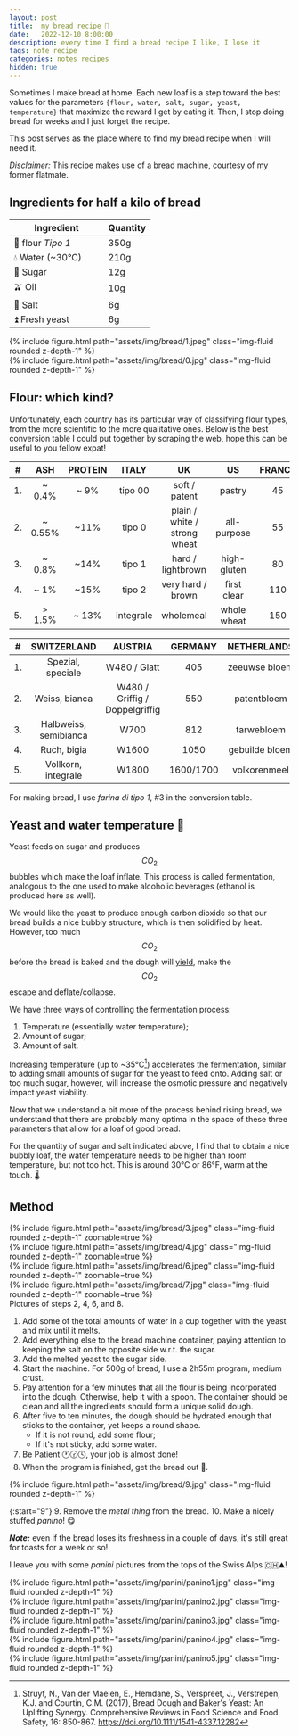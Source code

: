 ```yaml
---
layout: post
title:  my bread recipe 🍞
date:   2022-12-10 8:00:00
description: every time I find a bread recipe I like, I lose it
tags: note recipe
categories: notes recipes
hidden: true
---
```


Sometimes I make bread at home. Each new loaf is a step toward the best values for the parameters `{flour, water, salt, sugar, yeast, temperature}` that maximize the reward I get by eating it. Then, I stop doing bread for weeks and I just forget the recipe.

This post serves as the place where to find my bread recipe when I will need it.

*Disclaimer:* This recipe makes use of a bread machine, courtesy of my former flatmate.

## Ingredients for half a kilo of bread

| Ingredient   | Quantity    |
| -----------  | ----------- |
| 🌾 flour _Tipo 1_&nbsp;&nbsp;&nbsp;&nbsp;&nbsp;&nbsp;&nbsp;&nbsp;&nbsp;&nbsp;&nbsp;&nbsp;| 350g       |
| 💧 Water (~30°C) | 210g      |
| 🍬 Sugar         | 12g       |
| 🫒 Oil           | 10g       |
| 🧂 Salt          | 6g        |
| ⏫ Fresh yeast   | 6g        |

<div class="row mt-3">
    <div class="col-sm mt-3 mt-md-0">
        {% include figure.html path="assets/img/bread/1.jpeg" class="img-fluid rounded z-depth-1" %}
    </div>
    <div class="col-sm mt-3 mt-md-0">
        {% include figure.html path="assets/img/bread/0.jpg" class="img-fluid rounded z-depth-1" %}
    </div>
</div>

## Flour: which kind?

Unfortunately, each country has its particular way of classifying flour types, from the more scientific to the more qualitative ones. 
Below is the best conversion table I could put together by scraping the web, hope this can be useful to you fellow expat!

| #|ASH     | PROTEIN | ITALY    | UK                          |  US          | FRANCE |
|:--:|:--------:| :-------: | :-------:  | :---------------------------: | :-----------:  | :------: |
|1.|~ 0.4%  |~ 9%     |   tipo 00| soft / patent               | pastry       |      45|
|2.|~ 0.55% | ~11%    |   tipo  0| plain / white / strong wheat| all-purpose  |      55|
|3.|~ 0.8%  | ~14%    |   tipo  1| hard / lightbrown           | high-gluten  |      80|
|4.|~ 1%    | ~15%    |   tipo  2| very hard / brown           | first clear  |     110|
|5.|`>` 1.5%| ~ 13%   | integrale| wholemeal                   | whole wheat  |     150|

| #| SWITZERLAND         | AUSTRIA                       | GERMANY     | NETHERLANDS   |
|:--:|:--------------------: | :-----------------------------: | :-----------: | :------------:  |
|1.| Spezial, speciale   | W480 / Glatt                  | 405         | zeeuwse bloem |
|2.|Weiss, bianca        | W480 / Griffig / Doppelgriffig| 550         | patentbloem   |
|3.|Halbweiss, semibianca| W700                          | 812         | tarwebloem    |
|4.|Ruch, bigia          | W1600                         | 1050        | gebuilde bloem|
|5.|Vollkorn, integrale  | W1800                         | 1600/1700   | volkorenmeel  |


For making bread, I use *farina di tipo 1*, #3 in the conversion table.

## Yeast and water temperature 🚰

Yeast feeds on sugar and produces $$CO_2$$ bubbles which make the loaf inflate. This process is called fermentation, analogous to the one used to make alcoholic beverages (ethanol is produced here as well).

We would like the yeast to produce enough carbon dioxide so that our bread builds a nice bubbly structure, which is then solidified by heat. However, too much $$CO_2$$ before the bread is baked and the dough will [yield](https://en.wikipedia.org/wiki/Yield_(engineering)), make the $$CO_2$$ escape and deflate/collapse.

We have three ways of controlling the fermentation process:

1. Temperature (essentially water temperature);
2. Amount of sugar;
3. Amount of salt.

Increasing temperature (up to ~35°C[^1]) accelerates the fermentation, similar to adding small amounts of sugar for the yeast to feed onto. Adding salt or too much sugar, however, will increase the osmotic pressure and negatively impact yeast viability.

[^1]: Struyf, N., Van der  Maelen, E., Hemdane, S., Verspreet, J., Verstrepen, K.J. and Courtin, C.M. (2017), Bread Dough and Baker's Yeast: An Uplifting Synergy. Comprehensive Reviews in Food Science and Food Safety, 16: 850-867. https://doi.org/10.1111/1541-4337.12282

Now that we understand a bit more of the process behind rising bread, we understand that there are probably many optima in the space of these three parameters that allow for a loaf of good bread.

For the quantity of sugar and salt indicated above, I find that to obtain a nice bubbly loaf, the water temperature needs to be higher than room temperature, but not too hot. This is around 30°C or 86°F, warm at the touch. 🌡️

## Method

<div class="row mt-3">
    <div class="col-sm mt-3 mt-md-0">
        {% include figure.html path="assets/img/bread/3.jpeg" class="img-fluid rounded z-depth-1" zoomable=true %}
    </div>
    <div class="col-sm mt-3 mt-md-0">
        {% include figure.html path="assets/img/bread/4.jpg" class="img-fluid rounded z-depth-1" zoomable=true %}
    </div>
    <div class="col-sm mt-3 mt-md-0">
        {% include figure.html path="assets/img/bread/6.jpeg" class="img-fluid rounded z-depth-1" zoomable=true %}
    </div>
    <div class="col-sm mt-3 mt-md-0">
        {% include figure.html path="assets/img/bread/7.jpg" class="img-fluid rounded z-depth-1" zoomable=true %}
    </div>
</div>
<div class="caption">
    Pictures of steps 2, 4, 6, and 8.
</div>


1. Add some of the total amounts of water in a cup together with the yeast and mix until it melts.
2. Add everything else to the bread machine container, paying attention to keeping the salt on the opposite side w.r.t. the sugar.
3. Add the melted yeast to the sugar side.
4. Start the machine. For 500g of bread, I use a 2h55m program, medium crust.
5. Pay attention for a few minutes that all the flour is being incorporated into the dough. Otherwise, help it with a spoon. The container should be clean and all the ingredients should form a unique solid dough.
6. After five to ten minutes, the dough should be hydrated enough that sticks to the container, yet keeps a round shape.
    - If it is not round, add some flour;
    - If it's not sticky, add some water.
7. Be Patient 🕐🕝🕓, your job is almost done!
8. When the program is finished, get the bread out 🍞.

<div class="row mt-3">
    <div class="col-sm mt-3 mt-md-0">
        {% include figure.html path="assets/img/bread/9.jpg" class="img-fluid rounded z-depth-1" %}
    </div>
</div>

{:start="9"}
9. Remove the *metal thing* from the bread.
10. Make a nicely stuffed *panino*! 😋

***Note:*** even if the bread loses its freshness in a couple of days, it's still great for toasts for a week or so!

I leave you with some *panini* pictures from the tops of the Swiss Alps 🇨🇭⛰️!

<div class="row mt-3">
    <div class="col-sm mt-3 mt-md-0">
        {% include figure.html path="assets/img/panini/panino1.jpg" class="img-fluid rounded z-depth-1" %}
    </div>
    <div class="col-sm mt-3 mt-md-0">
        {% include figure.html path="assets/img/panini/panino2.jpg" class="img-fluid rounded z-depth-1" %}
    </div>
    <div class="col-sm mt-3 mt-md-0">
        {% include figure.html path="assets/img/panini/panino3.jpg" class="img-fluid rounded z-depth-1" %}
    </div>
    <div class="col-sm mt-3 mt-md-0">
        {% include figure.html path="assets/img/panini/panino4.jpg" class="img-fluid rounded z-depth-1" %}
    </div>
    <div class="col-sm mt-3 mt-md-0">
        {% include figure.html path="assets/img/panini/panino5.jpg" class="img-fluid rounded z-depth-1" %}
    </div>
</div>
